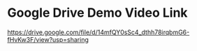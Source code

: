 # Google Drive Demo Video Link

https://drive.google.com/file/d/14mfQY0sSc4_dthh78irqbmG6-fHvKw3F/view?usp=sharing
